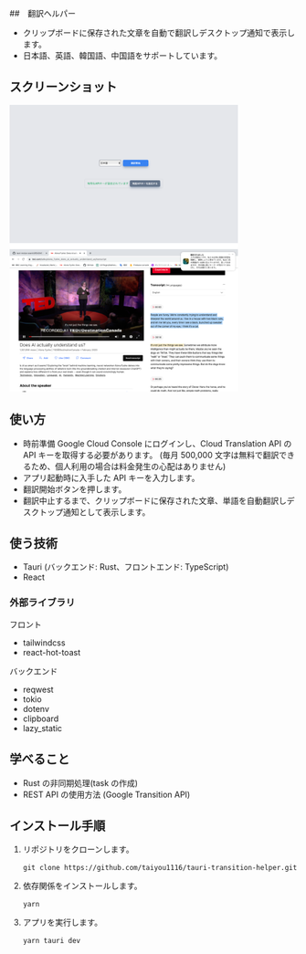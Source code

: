 ##　翻訳ヘルパー

- クリップボードに保存された文章を自動で翻訳しデスクトップ通知で表示します。
- 日本語、英語、韓国語、中国語をサポートしています。

## スクリーンショット

<p float="left">
  <img src="./src/assets/image_1.png" width="400" />
  <img src="./src/assets/image_2.png" width="400" /> 
</p>

## 使い方

- 時前準備
  Google Cloud Console にログインし、Cloud Translation API の API キーを取得する必要があります。
  (毎月 500,000 文字は無料で翻訳できるため、個人利用の場合は料金発生の心配はありません)
- アプリ起動時に入手した API キーを入力します。
- 翻訳開始ボタンを押します。
- 翻訳中止するまで、クリップボードに保存された文章、単語を自動翻訳しデスクトップ通知として表示します。

## 使う技術

- Tauri (バックエンド: Rust、フロントエンド: TypeScript)
- React

### 外部ライブラリ

フロント

- tailwindcss
- react-hot-toast

バックエンド

- reqwest
- tokio
- dotenv
- clipboard
- lazy_static

## 学べること

- Rust の非同期処理(task の作成)
- REST API の使用方法 (Google Transition API)

## インストール手順

1. リポジトリをクローンします。
   ```
   git clone https://github.com/taiyou1116/tauri-transition-helper.git
   ```
2. 依存関係をインストールします。
   ```
   yarn
   ```
3. アプリを実行します。
   ```
   yarn tauri dev
   ```

